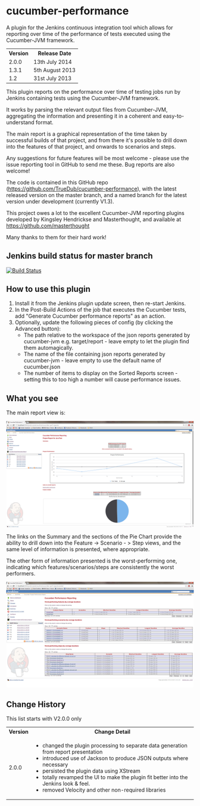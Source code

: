 cucumber-performance
====================

A plugin for the Jenkins continuous integration tool which allows for reporting over time of the performance of tests executed using the Cucumber-JVM framework.

<table>
<tr><th>Version</th><th>Release Date</th></tr>
<tr><td>2.0.0</td><td>13th July 2014</td></tr>
<tr><td>1.3.1</td><td>5th August 2013</td></tr>
<tr><td>1.2</td><td>31st July 2013</td></tr>
</table>

This plugin reports on the performance over time of testing jobs run by Jenkins containing tests using the Cucumber-JVM framework.

It works by parsing the relevant output files from Cucumber-JVM, aggregating the information and presenting it in a coherent and easy-to-understand format.

The main report is a graphical representation of the time taken by successful builds of that project, and from there it's possible to drill down into the features of that project, and onwards to scenarios and steps.

Any suggestions for future features will be most welcome - please use the issue reporting tool in GitHub to send me these. Bug reports are also welcome!

The code is contained in this GitHub repo (https://github.com/TrueDub/cucumber-performance), with the latest released version on the master branch, and a named branch for the latest version under development (currently V1.3). 

This project owes a lot to the excellent Cucumber-JVM reporting plugins developed by Kingsley Hendrickse and Masterthought, and available at https://github.com/masterthought

Many thanks to them for their hard work!

Jenkins build status for master branch
--------------------------------------

[![Build Status](https://buildhive.cloudbees.com/job/TrueDub/job/cucumber-performance/badge/icon)](https://buildhive.cloudbees.com/job/TrueDub/job/cucumber-performance/)

How to use this plugin
----------------------
<ol>
<li>Install it from the Jenkins plugin update screen, then re-start Jenkins.
<li>In the Post-Build Actions of the job that executes the Cucumber tests, add "Generate Cucumber performance reports" as an action.
<li>Optionally, update the following pieces of config (by clicking the Advanced button):
    <ul><li>The path relative to the workspace of the json reports generated by cucumber-jvm e.g. target/report - leave empty to let the plugin find them automagically.
    <li>The name of the file containing json reports generated by cucumber-jvm - leave empty to use the default name of cucumber.json
    <li>The number of items to display on the Sorted Reports screen - setting this to too high a number will cause performance issues.
    </ul>
</ol>

What you see
------------

The main report view is:

![Project View](/images/projectview.png)

The links on the Summary and the sections of the Pie Chart provide the ability to drill down into the Feature -> Scenario - > Step views, and the same level of information is presented, where appropriate.

The other form of information presented is the worst-performing one, indicating which features/scenarios/steps are consistently the worst performers.

![Project View](/images/sortedview.png)


Change History
--------------

This list starts with V2.0.0 only

<table>
<tr><th>Version</th><th>Change Detail</th></tr>
<tr><td>2.0.0</td><td>
<ul>
   <li>changed the plugin processing to separate data generation from report presentation
   <li>introduced use of Jackson to produce JSON outputs where necessary
   <li>persisted the plugin data using XStream
   <li>totally revamped the UI to make the plugin fit better into the Jenkins look & feel.
   <li>removed Velocity and other non-required libraries
</td></tr>
</table>